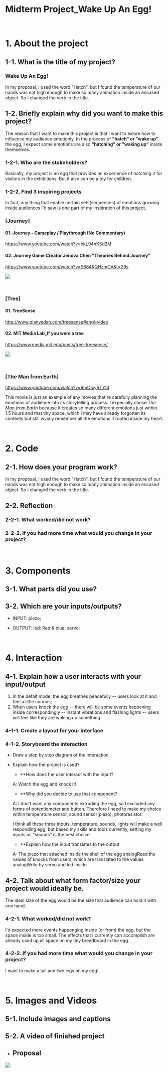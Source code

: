 # Midterm Project_Wake Up An Egg!
&nbsp;
&nbsp;

# 1. About the project

 ## 1-1. What is the title of my project?

### Wake Up An Egg!

In my proposal, I used the word "Hatch", but I found the temperature of our hands was not high enough to make so many animation inside an encased object. So I changed the verb in the title.

## 1-2. Briefly explain why did you want to make this project?

The reason that I want to make this project is that I want to exlore how to influence my audience emotionly.
In the process of **"hatch" or "wake up"** the egg, I expect some emotions are also **"hatching" or "waking up"** inside themselves.

### 1-2-1. Who are the stakeholders?

Basically, my project is an egg that provides an experience of hatching it for visitors in the exhibitions.
But it also can be a toy for children.


### 1-2-2. Find 3 inspiring projects

In fact, any thing that enable certain sets(sequences) of emotions growing inside audiences I'd saw is one part of my inspiration of this project.

 ### [Journey]
  
  #### 01. Journey - Gameplay / Playthrough (No Commentary)
 https://www.youtube.com/watch?v=bkL94nKSd2M
 
  
  #### 02. Journey Game Creator Jenova Chen "Theories Behind Journey"
 https://www.youtube.com/watch?v=S684RQHzmGA&t=29s

  ![](https://github.com/yuanfang313/CIM642_Physical_Computing/blob/master/note/Insperation01_journey.png?raw=true)
  
  &nbsp;
  
### [Tree]

#### 01. TreeSense
http://www.qianyedan.com/treesense#angl-video

#### 02. MIT Media Lab_If you were a tree
https://www.media.mit.edu/posts/tree-treesense/

  ![](https://github.com/yuanfang313/CIM642_Physical_Computing/blob/master/note/Insperation02_Tree.png?raw=true)
  
  &nbsp;
  
### [The Man from Earth]
https://www.youtube.com/watch?v=9mOIxyRTY5I

This movie is just an example of any movies that're carefully planning the emotions of audience into its storytelling process. I expecially chose _The Man from Earth_ because it creates so many different emotions just within 1.5 hours and that tiny space, which I may have already forgotten its contents but still vividly remember all the emotions it rooted inside my heart. 

&nbsp;
&nbsp;
&nbsp;
&nbsp;

# 2. Code

 ## 2-1. How does your program work?

In my proposal, I used the word "Hatch", but I found the temperature of our hands was not high enough to make so many animation inside an encased object. So I changed the verb in the title.

## 2-2. Reflection
### 2-2-1. What worked/did not work?
### 2-2-2. If you had more time what would you change in your project?

&nbsp;
&nbsp;
&nbsp;
&nbsp;

# 3. Components

 ## 3-1. What parts did you use?
 
 ## 3-2. Which are your inputs/outputs?
 
 * INPUT: piezo;

 * OUTPUT: led: Red & blue; servo;

&nbsp;
&nbsp;
&nbsp;
&nbsp;

# 4. Interaction

 ## 4-1. Explain how a user interacts with your input/output
 
1. In the defalt mode, the egg breathes peacefully -- users look at it and feel a little curious;
2. When users knock the egg -- there will be some events happening inside correspondingly -- instant vibrations and flashing lights -- users will feel like they are waking up something.
 
 ### 4-1-1. Create a layout for your interface
 
 
 
 ### 4-1-2. Storyboard the interaction
 
* Draw a step by step diagram of the interaction

* Explain how the project is used?

  * **How does the user interact with the input?
  
  A: Watch the egg and knock it!
  
  * **Why did you decide to use that component?
  
  A: I don't want any components extruding the egg, so I excluded any forms of potentiometer and button.
  Therefore I need to make my choice within temperature sensor, sound sensor(piezo), photoresistor.
  
  I think all these three inputs, temperature, sounds, lights will make a well responding egg, but based my skills and tools currently, setting my inputs as "sounds" is the best choice.
  
  * **Explain how the input translates to the output
  
  A: The piezo that attached inside the shell of the egg analogRead the values of knocks from users, which are translated to the values analogWrite by servo and led inside.


## 4-2. Talk about what form factor/size your project would ideally be.

The ideal size of the egg would be the size that audience can hold it with one hand.

### 4-2-1. What worked/did not work?

I'd expected more events happenging inside (or from) the egg, but the space inside is too small. The effects that I currently can accomplish are already used up all space on my tiny breadboard in the egg.

### 4-2-2. If you had more time what would you change in your project?

I want to make a tail and two legs on my egg!

&nbsp;
&nbsp;
&nbsp;
&nbsp;

# 5. Images and Videos

 ## 5-1. Include images and captions

 ## 5-2. A video of finished project





* ## Proposal
![](https://github.com/yuanfang313/CIM642_Physical_Computing/blob/master/note/Midterm_proposal.png?raw=true)
